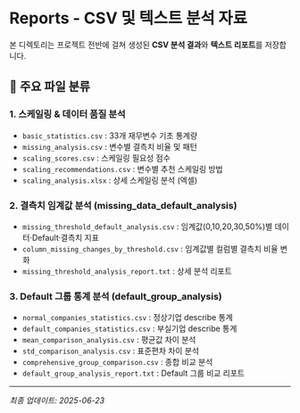 # Reports - CSV 및 텍스트 분석 자료

본 디렉토리는 프로젝트 전반에 걸쳐 생성된 **CSV 분석 결과**와 **텍스트 리포트**를 저장합니다.

## 📂 주요 파일 분류

### 1. 스케일링 & 데이터 품질 분석
- `basic_statistics.csv` : 33개 재무변수 기초 통계량
- `missing_analysis.csv` : 변수별 결측치 비율 및 패턴
- `scaling_scores.csv` : 스케일링 필요성 점수
- `scaling_recommendations.csv` : 변수별 추천 스케일링 방법
- `scaling_analysis.xlsx` : 상세 스케일링 분석 (엑셀)

### 2. 결측치 임계값 분석 (missing_data_default_analysis)
- `missing_threshold_default_analysis.csv` : 임계값(0,10,20,30,50%)별 데이터·Default·결측치 지표
- `column_missing_changes_by_threshold.csv` : 임계값별 컬럼별 결측치 비율 변화
- `missing_threshold_analysis_report.txt` : 상세 분석 리포트

### 3. Default 그룹 통계 분석 (default_group_analysis)
- `normal_companies_statistics.csv` : 정상기업 describe 통계
- `default_companies_statistics.csv` : 부실기업 describe 통계
- `mean_comparison_analysis.csv` : 평균값 차이 분석
- `std_comparison_analysis.csv` : 표준편차 차이 분석
- `comprehensive_group_comparison.csv` : 종합 비교 분석
- `default_group_analysis_report.txt` : Default 그룹 비교 리포트

---
*최종 업데이트: 2025-06-23*
